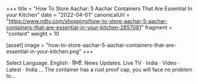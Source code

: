 +++
title = "How To Store Aachar: 5 Aachar Containers That Are Essential In your Kitchen"
date = "2022-04-01"
canonicalUrl = "https://www.ndtv.com/shopping/how-to-store-aachar-5-aachar-containers-that-are-essential-in-your-kitchen-2857081"
fragment = "content"
weight = 10

[asset]
    image = "how-to-store-aachar-5-aachar-containers-that-are-essential-in-your-kitchen.png"
+++

Select Language. English · हिन्दी. News Updates. Live TV · India · Video · 
Latest · India ... The container has a rust proof cap, you will face no 
problem to...
